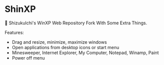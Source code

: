 # ShinXP

🏁 Shizukulchi's WinXP Web Repository Fork With Some Extra Things.

Features:

- Drag and resize, minimize, maximize windows
- Open applications from desktop icons or start menu
- Minesweeper, Internet Explorer, My Computer, Notepad, Winamp, Paint
- Power off menu

